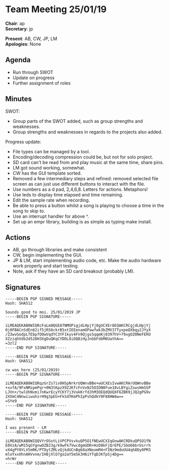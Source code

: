 Team Meeting 25/01/19
===

<!-- remember two spaces at end of line to break onto a new line -->
**Chair**: ap  
**Secretary**: jp

**Present**: AB, CW, JP, LM  
**Apologies**: None

## Agenda
 - Run through SWOT
 - Update on progress
 - Further assignment of roles

## Minutes

SWOT:
 - Group parts of the SWOT added, such as group strengths and weaknesses.
 - Group strengths and weaknesses in regards to the projects also added.

Progress update:
 - File types can be managed by a tool.
 - Encoding/decoding compression could be, but not for solo project.
 - SD card can't be read from and play music at the same time, share pins.
 - LM got sound working, somewhat.
 - CW has the GUI template sorted.
 - Removed a few intermediary steps and refined: removed selected file screen as can just use different buttons to interact with the file. 
 - Use numbers as a d pad, 2,4,6,8. Letters for actions. Metaphors!
 - Use leds to display time elapsed and time remaining.
 - Edit the sample rate when recording.
 - Be able to press a button whilst a song is playing to choose a time in the song to skip to.
 - Use an interrupt handler for above ^.
 - Set up an empr library, building is as simple as typing make install. 

## Actions
 - AB, go through libraries and make consistent
 - CW, begin implementing the GUI.
 - JP & LM, start implementing audio code, etc. Make the audio hardware work properly and start testing.
 - Note, ask if they have an SD card breakout (probably LM).

## Signatures
<!-- 
	Paste in entire GPG signed messages here 
	Messages should have initials and date
	Signatures should be surrounded with triple backticks (on their own line) and the full signature block should be copied. For example:
	```
	-----BEGIN PGP SIGNED MESSAGE-----
		...
	-----END PGP SIGNATURE-----
	```
-->

```
-----BEGIN PGP SIGNED MESSAGE-----
Hash: SHA512

Sounds good to moi. 25/01/2019 JP
-----BEGIN PGP SIGNATURE-----

iLMEAQEKAB0WIQRcFaLm8QGEATNMOPigjdLHpjYj0gUCXEr8EQAKCRCgjdLHpjYj
0j0FBACnSdEn62if5jRS6ckrB5xtIEEenamOPawfwk3bZMV37TyxpeQXbqy2JYyX
/Z3wvGodpLTEbpfOOwVqdYC3YF1kyv4Fn9QjgsSqqmKj0397hV+79xgOZ0NeFERU
XZziqhVdb2d528H3XgDuQKqCYDDL8iDQ8iHyJnbbFdbM6UathA==
=3zl2
-----END PGP SIGNATURE-----
```
```
-----BEGIN PGP SIGNED MESSAGE-----
Hash: SHA512

cw was here (25/01/2019)
-----BEGIN PGP SIGNATURE-----

iLMEAQEKAB0WIQRqzGrZs7iv8HSpNrkrUQWnvBBe+wUCXEsIvwAKCRArUQWnvBBe
+xvfA/9FxNMzpmPqr+0N3tKpzX9ZJKfcFnVxNJ5OIDN8Fue18vLBYgiZswsHmSSP
LJVn+/twlUhNvmi7nKwrEcyYCKY7j3VukKrfdJhM3OEQdQUQXF6ZBK9jJQ2gPG9v
2XXmC4NnwiiwuhzrH9g3pEU+FkSdYKmPhIpPshQdkY0F88HW4w==
=SYe9
-----END PGP SIGNATURE-----
```
```
-----BEGIN PGP SIGNED MESSAGE-----
Hash: SHA512

I was present - LM
-----BEGIN PGP SIGNATURE-----

iLMEAQEKAB0WIQQVYrOSotLiVPCPVsvkuQPSO1fNEwUCXIqGnwAKCRDkuQPSO1fN
E0VzA/wM15qGYgnwOZB23g/k9wFk7VwcdgmUDR+HzD8kFjQrEPE/SbU66brUsrrh
vX4gPY0YLV5mRK/PTDytZMLvQjkdUCnBq68aXNoomM4+FINz9mdoUU4qh8Dy0PM3
mloYxxUhnAHVvnm/IH8jXlO7go2aY5mSk3H6iYTqDJKfpSj4Dg==
=hrWr
-----END PGP SIGNATURE-----
```
